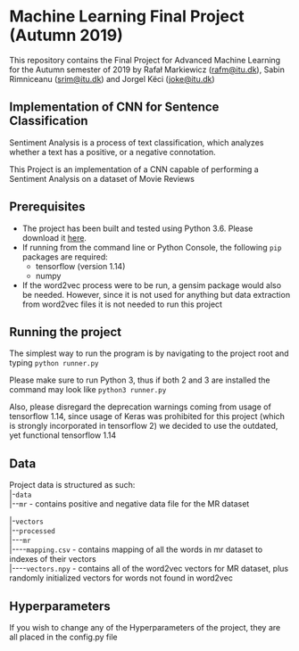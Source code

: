 # Machine Learning Final Project (Autumn 2019)

This repository contains the Final Project for Advanced Machine Learning 
for the Autumn semester of 2019 by Rafał Markiewicz (rafm@itu.dk), 
Sabin Rimniceanu (srim@itu.dk) and Jorgel Këci (joke@itu.dk)

## Implementation of CNN for Sentence Classification


Sentiment Analysis is a process of text classification, which analyzes whether a text has a positive, 
or a negative connotation.

This Project is an implementation of a CNN capable of performing a Sentiment Analysis on a dataset of Movie Reviews

## Prerequisites

* The project has been built and tested using Python 3.6. Please download it [here](https://www.python.org/downloads/).
* If running from the command line or Python Console, the following `pip` packages are required:
    * tensorflow (version 1.14)
    * numpy
* If the word2vec process were to be run, a gensim package would also be needed. 
However, since it is not used for anything but data extraction from word2vec files 
it is not needed to run this project

## Running the project

The simplest way to run the program is by navigating to the project root and typing `python runner.py`

Please make sure to run Python 3, thus if both 2 and 3 are installed the command may look like `python3 runner.py`

Also, please disregard the deprecation warnings coming from usage of tensorflow 1.14, 
since usage of Keras was prohibited for this project (which is strongly incorporated in tensorflow 2) 
we decided to use the outdated, yet functional tensorflow 1.14

## Data

Project data is structured as such:  
|-`data`  
|--`mr` - contains positive and negative data file for the MR dataset

|-`vectors`  
|--`processed`   
|---`mr`   
|----`mapping.csv` - contains mapping of all the words in mr dataset to indexes of their vectors   
|----`vectors.npy` - contains all of the word2vec vectors for MR dataset, 
plus randomly initialized vectors for words not found in word2vec

## Hyperparameters
If you wish to change any of the Hyperparameters of the project, they are all placed in the config.py file

